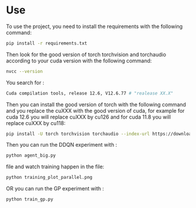 
# Use
To use the project, you need to install the requirements with the following command:
```bash 
pip install -r requirements.txt
```
Then look for the good version of torch torchvision and torchaudio according to your cuda version with the following command:
```bash
nvcc --version
```
You search for :
```bash 
Cuda compilation tools, release 12.6, V12.6.77 # "realease XX.X"
```
Then you can install the good version of torch with the following command and you replace the cuXXX with the good version of cuda, for example for cuda 12.6 you will replace cuXXX by cu126 and for cuda 11.8 you will replace cuXXX by cu118:
```bash
pip install -U torch torchvision torchaudio --index-url https://download.pytorch.org/whl/cuXXX #replace cuXXX by the good version of cuda
```
Then you can run the DDQN experiment with : 
```bash 
python agent_big.py
```
file and watch training happen in the file:
```bash 
python training_plot_parallel.png
```


OR you can run the GP experiment with : 
```bash
python train_gp.py
```